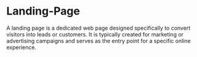 # Landing-Page
A landing page is a dedicated web page designed specifically to convert visitors into leads or customers. It is typically created for marketing or advertising campaigns and serves as the entry point for a specific online experience. 
